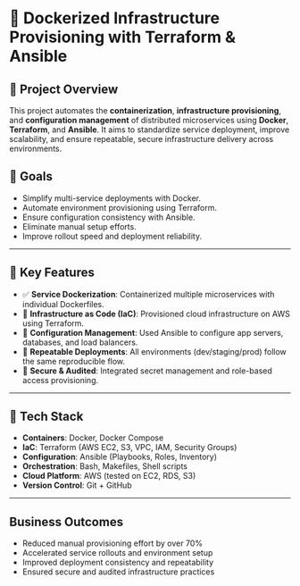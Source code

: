 # 🐳 Dockerized Infrastructure Provisioning with Terraform & Ansible

## **📌 Project Overview**
This project automates the **containerization**, **infrastructure provisioning**, and **configuration management** of distributed microservices using **Docker**, **Terraform**, and **Ansible**. It aims to standardize service deployment, improve scalability, and ensure repeatable, secure infrastructure delivery across environments.

## **🎯 Goals**
- Simplify multi-service deployments with Docker.
- Automate environment provisioning using Terraform.
- Ensure configuration consistency with Ansible.
- Eliminate manual setup efforts.
- Improve rollout speed and deployment reliability.

---

## **🚀 Key Features**
- ✅ **Service Dockerization**: Containerized multiple microservices with individual Dockerfiles.
- 🧱 **Infrastructure as Code (IaC)**: Provisioned cloud infrastructure on AWS using Terraform.
- 🔧 **Configuration Management**: Used Ansible to configure app servers, databases, and load balancers.
- 🔁 **Repeatable Deployments**: All environments (dev/staging/prod) follow the same reproducible flow.
- 🔐 **Secure & Audited**: Integrated secret management and role-based access provisioning.

---

## **🧰 Tech Stack**
- **Containers**: Docker, Docker Compose
- **IaC**: Terraform (AWS EC2, S3, VPC, IAM, Security Groups)
- **Configuration**: Ansible (Playbooks, Roles, Inventory)
- **Orchestration**: Bash, Makefiles, Shell scripts
- **Cloud Platform**: AWS (tested on EC2, RDS, S3)
- **Version Control**: Git + GitHub

---
## Business Outcomes
- Reduced manual provisioning effort by over 70%
- Accelerated service rollouts and environment setup
- Improved deployment consistency and repeatability
- Ensured secure and audited infrastructure practices
